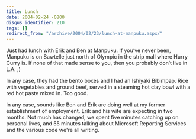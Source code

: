 ```yaml
---
title: Lunch
date: 2004-02-24 -0800
disqus_identifier: 210
tags: []
redirect_from: "/archive/2004/02/23/lunch-at-manpuku.aspx/"
---
```


Just had lunch with Erik and Ben at Manpuku. If you’ve never been,
Manpuku is on Sawtelle just north of Olympic in the strip mall where
Hurry Curry is. If none of that made sense to you, then you probably
don’t live in L.A. ;)

In any case, they had the bento boxes and I had an Ishiyaki Bibimpap.
Rice with vegetables and ground beef, served in a steaming hot clay bowl
with a red hot paste mixed in. Too good.

In any case, sounds like Ben and Erik are doing well at my former
establishment of employment. Erik and his wife are expecting in two
months. Not much has changed, we spent five minutes catching up on
personal lives, and 55 minutes talking about Microsoft Reporting
Services and the various code we're all writing.

